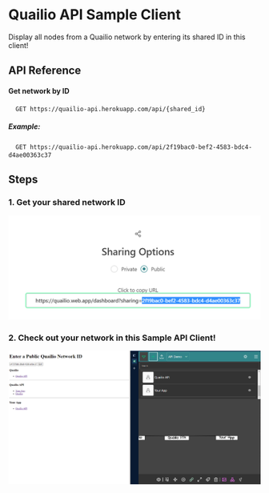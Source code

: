 # Quailio API Sample Client

Display all nodes from a Quailio network by entering its shared ID in this client!

## API Reference

#### Get network by ID

```http
  GET https://quailio-api.herokuapp.com/api/{shared_id}
```

##### Example:

```http
  GET https://quailio-api.herokuapp.com/api/2f19bac0-bef2-4583-bdc4-d4ae00363c37
```

## Steps
### 1. Get your shared network ID
![Shared ID Image](https://github.com/DOORM4T/quailio-api-client-example/blob/main/img/shared_id.png?raw=true)


### 2. Check out your network in this Sample API Client!
![Demo Image](https://github.com/DOORM4T/quailio-api-client-example/blob/main/img/api_demo.png?raw=true)

